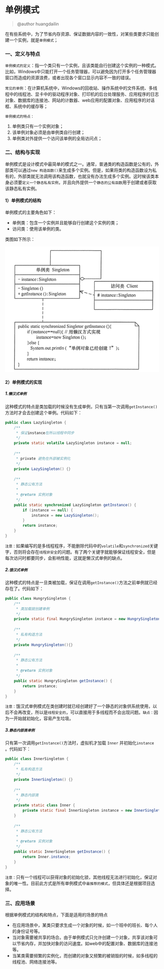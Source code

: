 # 单例模式

> @author huangdailin

在有些系统中，为了节省内存资源、保证数据内容的一致性，对某些类要求只能创建一个实例，就是`单例模式`；

### 一、定义与特点

`单例模式的定义`：指一个类只有一个实例，且该类能自行创建这个实例的一种模式。比如，Windows中只能打开一个任务管理器，可以避免因为打开多个任务管理器窗口而造成的资源浪费，或者出现各个窗口显示内容不一致的错误。

`常见的单例`：在计算机系统中，Windows的回收站、操作系统中的文件系统、多线程中的线程池、显卡中的驱动程序对象、打印机的后台处理服务、应用程序的日志对象、数据库的连接池、网站的计数器、web应用的配置对象、应用程序的对话框、系统中的缓存等；

`单例模式的特点：`

1. 单例类只有一个实例对象；
2. 该单例对象必须是由单例类自行创建；
3. 单例类对外提供一个访问该单例的全局访问点；

### 二、结构与实现

单例模式是设计模式中最简单的模式之一。通常，普通类的构造函数是公有的，外部类可以通过`new 构造函数()`来生成多个实例。但是，如果将类的构造函数设为私有的，外部类就无法调用该构造函数，也就没有办法生成多个实例。这时候该类本身必须要`定义一个静态私有实例`，并且向外提供一个`静态的公有函数`用于创建或者获取该静态私有实例。

#### 1）单例模式的结构

单例模式的主要角色如下：

- 单例类：包含一个实例并且能够自行创建这个实例的类；
- 访问类：使用该单例的类。

类图如下所示：

![1575094274347](./image/singleton1.png)

#### 2）单例模式的实现

##### 1.`懒汉式单例`

这种模式的特点是类加载的时候没有生成单例，只有当第一次调用`getInstance()`方法时才会去创建这个单例。代码如下：

```java
public class LazySingleton {
    /**
     * 保证instance在所以线程中同步
     */
    private static volatile LazySingleton instance = null;

    /**
     * private 避免在外部被实例化
     */
    private LazySingleton() {}

    /**
     * 静态公有方法
     *
     * @return 实例对象
     */
    public static synchronized LazySingleton getInstance() {
        if (instance == null) {
            instance = new LazySingleton();
        }
        return instance;
    }
}
```

`注意：`如果编写的是多线程程序，不能删除代码中的`volatile`和`synchronized`关键字，否则将会存在`线程非安全`的问题。有了两个关键字就能够保证线程安全，但是每次访问时都要同步，会影响性能，这就是懒汉式单例的缺点。

##### 2.`饿汉式单例`

这种模式的特点是一旦类被加载，保证在调用`getInstance()`方法之前单例就已经存在了。代码如下：

```java
public class HungrySingleton {
    /**
     * 类加载就创建单例
     */
    private static final HungrySingleton instance = new HungrySingleton();

    /**
     * 私有构造方法
     */
    private HungrySingleton(){}

    /**
     * 静态公有方法
     *
     * @return 实例对象
     */
    public static HungrySingleton getInstance() {
        return instance;
    }
}
```

`注意：`饿汉式单例模式在类创建时就已经创建好了一个静态的对象供系统使用，以后不会再改变，所以是`线程安全的`，可以直接用于多线程而不会出现问题。`缺点：`因为一开始就初始化，容易产生垃圾。

##### 3.`静态内部类单例`

只有第一次调用`getInstance()`方法时，虚拟机才加载 `Inner` 并初始化`instance` 。代码如下：

```java
public class InnerSingleton {
    /**
     * 私有构造方法
     */
    private InnerSingleton() {}

    /**
     * 静态内部类
     */
    private static class Inner {
        private static final InnerSingleton instance = new InnerSingleton();
    }

    /**
     * 静态公有方法
     *
     * @return 实例对象
     */
    public static InnerSingleton getInstance() {
        return Inner.instance;
    }
}
```

`注意：`只有一个线程可以获得对象的初始化锁，其他线程无法进行初始化，保证对象的唯一性。目前此方式是所有单例模式中`最推荐的模式`，但具体还是根据项目选择。

### 三、应用场景

根据单例模式的结构和特点，下面是适用的场景的特点

- 在应用场景中，某类只要求生成一个对象的时候，如一个班中的班长、每个人的身份证号等。
- 当对象需要被共享的场合。由于单例模式只允许创建一个对象，共享该对象可以节省内存，并加快对象的访问速度。如web中的配置对象、数据库的连接池等。
- 当某类需要频繁的实例化，而创建的对象又频繁的被销毁的时候，如多线程的线程池、网络连接池等。